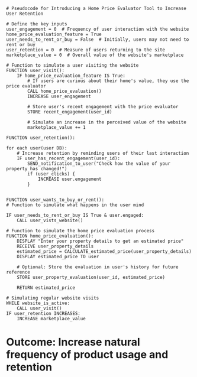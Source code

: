    # Pseudocode for Introducing a Home Price Evaluator Tool to Increase User Retention
    
    # Define the key inputs
    user_engagement = 0  # Frequency of user interaction with the website
    home_price_evaluation_feature = True
    user_needs_to_rent_or_buy = False  # Initially, users may not need to rent or buy
    user_retention = 0  # Measure of users returning to the site
    marketplace_value = 0  # Overall value of the website's marketplace

    # Function to simulate a user visiting the website
    FUNCTION user_visit():
        IF home_price_evaluation_feature IS True:
            # If users are curious about their home's value, they use the price evaluator
            CALL home_price_evaluation()
            INCREASE user_engagement
            
            # Store user's recent engagement with the price evaluator
            STORE recent_engagement(user_id)
            
            # Simulate an increase in the perceived value of the website
            marketplace_value += 1

    FUNCTION user_retention():

    for each user(user DB):
        # Increase retention by reminding users of their last interaction
        IF user_has_recent_engagement(user_id):
            SEND_notification_to_user("Check how the value of your property has changed!")
            if (user_clicks) {
                INCREASE user.engagement
            }


    FUNCTION user_wants_to_buy_or_rent():
    # Function to simulate what happens in the user mind

    IF user_needs_to_rent_or_buy IS True & user.engaged:
        CALL user_vists_website()  
    
    # Function to simulate the home price evaluation process
    FUNCTION home_price_evaluation():
        DISPLAY "Enter your property details to get an estimated price"
        RECEIVE user_property_details
        estimated_price = CALCULATE_estimated_price(user_property_details)
        DISPLAY estimated_price TO user
        
        # Optional: Store the evaluation in user's history for future reference
        STORE user_property_evaluation(user_id, estimated_price)
        
        RETURN estimated_price

    # Simulating regular website visits
    WHILE website_is_active:
        CALL user_visit()
    IF user_retention INCREASES:
        INCREASE marketplace_value

# Outcome: Increase natural frequency of product usage and retention
